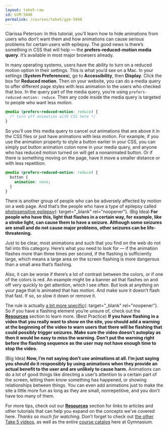 ```yaml
---
layout: take5-raw
id: GYM-5048
permalink: /courses/take5/gym-5048
---
```


Clarissa Peterson: In this tutorial, you’ll learn how to hide animations from users who don’t want them and how animations can cause serious problems for certain users with epilepsy. The good news is there’s something in CSS that will help — the **prefers-reduced-motion media query**. It’s available in most major browsers already.

In many operating systems, users have the ability to turn on a reduced motion option in their settings. This is what you’d see on a Mac. In your settings (**System Preferences**), go to **Accessibility**, then **Display**. Click the box for **Reduced motion**. Then on your website, you can do a media query to offer different page styles with less animation to the users who checked that box. In the query part of the media query, you’re using `prefers-reduced-motion: reduce`. Then any code inside the media query is targeted to people who want less motion.

```css
@media (prefers-reduced-motion: reduce) {
  /* turn off animation with CSS here */
}
```

So you’ll use this media query to cancel out animations that are above it in the CSS files or just have animations with less motion. For example, if you use the animation property to style a button earlier in your CSS, you can simply put button animation colon none in your media query, and anyone who has reduced motion turned on will get a nonanimated button. Or if there is something moving on the page, have it move a smaller distance or with less repetition.

```css
@media (prefers-reduced-motion: reduce) {
  button {
    animation: none;
  }
}
```

There is another group of people who can be adversely affected by motion on a web page. And that’s the people who have a type of epilepsy called [photosensitive epilepsy][1]{: target="_blank" rel="noopener"}. (Big Idea) **For people who have this, light that flashes in a certain way, for example, like a strobe light, can cause them to have a seizure. Although some seizures are small and do not cause major problems, other seizures can be life-threatening.**

Just to be clear, most animations and such that you find on the web do not fall into this category. Here’s what you need to look for — if the animation flashes more than three times per second, if the flashing is sufficiently large, which means a large area on the screen flashing is more dangerous than a small area that’s flashing.

Also, it can be worse if there’s a lot of contrast between the colors, or if one of the colors is red. An example might be a banner ad that flashes on and off very quickly to get attention, which I see often. But look at anything on your page that is animated that has motion. And make sure it doesn’t flash that fast. If so, so slow it down or remove it.

The rule is actually [a bit more specific][2]{: target="_blank" rel="noopener"}. So if you have a flashing element you’re unsure of, check out the [**Resources**](#tutorial-resources) section to learn more. (Best Practice) **If you have flashing in a video that you really want to show on the site, you should add a warning at the beginning of the video to warn users that there will be flashing that could possibly trigger seizures. Make sure the video doesn’t autoplay as then it would be easy to miss the warning. Don’t put the warning right before the flashing sequence as the user may not have enough time to stop the video.**

(Big Idea) **Now, I’m not saying don’t use animations at all. I’m just saying you should do it responsibly by using animations when they provide an actual benefit to the user and are unlikely to cause harm.** Animations can do a lot of good things like directing a user’s attention to a certain part of the screen, letting them know something has happened, or showing relationships between things. You can even add animations just to make the site a little more fun as long as they are small, nonrepetitive, and you don’t have too many of them.

For more tips, check out our [**Resources**](#tutorial-resources) section for links to articles and other tutorials that can help you expand on the concepts we’ve covered here. *Thanks so much for watching.* Don’t forget to check out [the other Take 5 videos][3], as well as the entire [course catalog][4] here at Gymnasium.

[1]: https://epilepsy.com/learn/triggers-seizures/photosensitivity-and-seizures
[2]: https://w3.org/tr/understanding-wcag20/seizure-does-not-violate.html
[3]: https://thegymnasium.com/courses/take5
[4]: https://thegymnasium.com/courses
